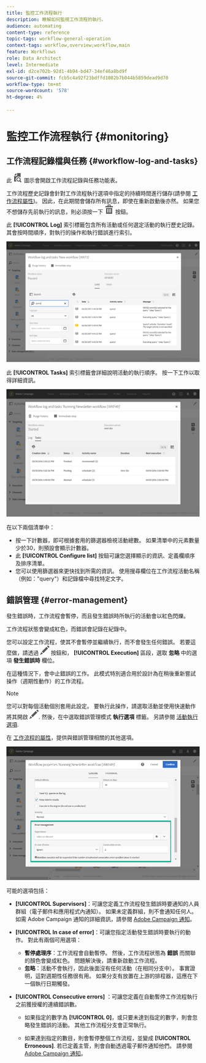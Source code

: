 ```yaml
---
title: 監控工作流程執行
description: 瞭解如何監視工作流程的執行。
audience: automating
content-type: reference
topic-tags: workflow-general-operation
context-tags: workflow,overview;workflow,main
feature: Workflows
role: Data Architect
level: Intermediate
exl-id: d2ce702b-92d1-4b94-bd47-34ef46a8bd9f
source-git-commit: fcb5c4a92f23bdffd1082b7b044b5859dead9d70
workflow-type: tm+mt
source-wordcount: '578'
ht-degree: 4%

---
```


# 監控工作流程執行 {#monitoring}

## 工作流程記錄檔與任務 {#workflow-log-and-tasks}

此 ![](assets/printpreview_darkgrey-24px.png) 圖示會開啟工作流程記錄與任務功能表。

工作流程歷史記錄會針對工作流程執行選項中指定的持續時間進行儲存(請參閱 [工作流程屬性](../../automating/using/managing-execution-options.md))。 因此，在此期間會儲存所有訊息，即使在重新啟動後亦然。 如果您不想儲存先前執行的訊息，則必須按一下 ![](assets/delete_darkgrey-24px.png) 按鈕。

此 **[!UICONTROL Log]** 索引標籤包含所有活動或任何選定活動的執行歷史記錄。 其會按時間順序，對執行的操作和執行錯誤進行索引。

![](assets/wkf_execution_4.png)

此 **[!UICONTROL Tasks]** 索引標籤會詳細說明活動的執行順序。 按一下工作以取得詳細資訊。

![](assets/wkf_execution_5.png)

在以下兩個清單中：

* 按一下計數器，即可根據套用的篩選器檢視活動總數。 如果清單中的元素數量少於30，則預設會顯示計數器。
* 此 **[!UICONTROL Configure list]** 按鈕可讓您選擇顯示的資訊、定義欄順序及排序清單。
* 您可以使用篩選器來更快找到所需的資訊。 使用搜尋欄位在工作流程活動名稱（例如：&quot;query&quot;）和記錄檔中尋找特定文字。

## 錯誤管理 {#error-management}

發生錯誤時，工作流程會暫停，而且發生錯誤時所執行的活動會以紅色閃爍。

工作流程狀態會變成紅色，而錯誤會記錄在紀錄中。

您可以設定工作流程，使其不會暫停並繼續執行，而不會發生任何錯誤。 若要這麼做，請透過 ![](assets/edit_darkgrey-24px.png) 按鈕和， **[!UICONTROL Execution]** 區段，選取 **忽略** 中的選項 **發生錯誤時** 欄位。

在這種情況下，會中止錯誤的工作。 此模式特別適合用於設計為在稍後重新嘗試操作（週期性動作）的工作流程。

>[!NOTE]
>
>您可以對每個活動個別套用此設定。 要執行此操作，請選取活動並使用快速動作將其開啟 ![](assets/edit_darkgrey-24px.png). 然後，在中選取錯誤管理模式 **執行選項** 標籤。 另請參閱 [活動執行選項](../../automating/using/activity-properties.md).

在 [工作流程的屬性](../../automating/using/managing-execution-options.md)，提供與錯誤管理相關的其他選項。

![](assets/wkf_execution_error.png)

可能的選項包括：

* **[!UICONTROL Supervisors]**：可讓您定義工作流程發生錯誤時要通知的人員群組（電子郵件和應用程式內通知）。 如果未定義群組，則不會通知任何人。 如需 Adobe Campaign 通知的詳細資訊，請參閱 [Adobe Campaign 通知](../../administration/using/sending-internal-notifications.md)。

* **[!UICONTROL In case of error]**：可讓您指定活動發生錯誤時要執行的動作。 對此有兩個可用選項：

   * **暫停處理序**：工作流程會自動暫停。 然後，工作流程狀態為 **錯誤** 而關聯的顏色會變成紅色。 問題解決後，請重新啟動工作流程。
   * **忽略**：活動不會執行，因此後面沒有任何活動（在相同分支中）。 事實證明，這對週期性任務很有用。 如果分支有放置在上游的排程器，這應在下一個執行日期觸發。

* **[!UICONTROL Consecutive errors]** ：可讓您定義在自動暫停工作流程執行之前獲授權的連續錯誤數。

   * 如果指定的數字為 **[!UICONTROL 0]**，或只要未達到指定的數字，則會忽略發生錯誤的活動。 其他工作流程分支會正常執行。

   * 如果達到指定的數目，則會暫停整個工作流程，並變成 **[!UICONTROL Erroneous]**. 若已定義主管，則會自動透過電子郵件通知他們。 請參閱 [Adobe Campaign 通知](../../administration/using/sending-internal-notifications.md)。
